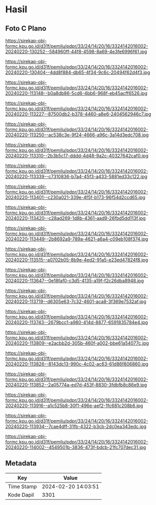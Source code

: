 # Hasil

## Foto C Plano

https://sirekap-obj-formc.kpu.go.id/d31f/pemilu/pdpr/33/24/14/20/16/3324142016002-20240220-130252--584960ff-44f8-4598-8a69-4e3fe6996f61.jpg

https://sirekap-obj-formc.kpu.go.id/d31f/pemilu/pdpr/33/24/14/20/16/3324142016002-20240220-130404--4dd8f884-db65-4f34-9c6c-20494f62d4f3.jpg

https://sirekap-obj-formc.kpu.go.id/d31f/pemilu/pdpr/33/24/14/20/16/3324142016002-20240220-113148--b0a8db86-5cd6-4bb6-968f-eb45acff6526.jpg

https://sirekap-obj-formc.kpu.go.id/d31f/pemilu/pdpr/33/24/14/20/16/3324142016002-20240220-113227--87500db2-b378-4460-a8e6-2404562946c7.jpg

https://sirekap-obj-formc.kpu.go.id/d31f/pemilu/pdpr/33/24/14/20/16/3324142016002-20240220-113250--ac538c3e-9f24-4666-a96c-3a14d3edc708.jpg

https://sirekap-obj-formc.kpu.go.id/d31f/pemilu/pdpr/33/24/14/20/16/3324142016002-20240220-113310--2b3b5c17-dddd-4d48-9a2c-40327642caf0.jpg

https://sirekap-obj-formc.kpu.go.id/d31f/pemilu/pdpr/33/24/14/20/16/3324142016002-20240220-113339--c7310836-b7a4-45f3-a433-5881ed33c122.jpg

https://sirekap-obj-formc.kpu.go.id/d31f/pemilu/pdpr/33/24/14/20/16/3324142016002-20240220-113401--c230a021-339e-4f5f-b173-96f54d2ccd65.jpg

https://sirekap-obj-formc.kpu.go.id/d31f/pemilu/pdpr/33/24/14/20/16/3324142016002-20240220-113420--c28ad269-1d8b-4361-aad9-26fbd5dd113f.jpg

https://sirekap-obj-formc.kpu.go.id/d31f/pemilu/pdpr/33/24/14/20/16/3324142016002-20240220-113449--2b8692a9-789a-4621-a6a4-c09eb108f374.jpg

https://sirekap-obj-formc.kpu.go.id/d31f/pemilu/pdpr/33/24/14/20/16/3324142016002-20240220-113515--a0702b05-8b9e-4ed2-91a5-e23ed47824f8.jpg

https://sirekap-obj-formc.kpu.go.id/d31f/pemilu/pdpr/33/24/14/20/16/3324142016002-20240220-113647--0e18faf0-c3d5-4135-a19f-f2c26dba8948.jpg

https://sirekap-obj-formc.kpu.go.id/d31f/pemilu/pdpr/33/24/14/20/16/3324142016002-20240220-113719--d6305e63-7c32-4601-aca8-3f369e7532af.jpg

https://sirekap-obj-formc.kpu.go.id/d31f/pemilu/pdpr/33/24/14/20/16/3324142016002-20240220-113743--2679bcc1-a980-414d-8877-6591835784e4.jpg

https://sirekap-obj-formc.kpu.go.id/d31f/pemilu/pdpr/33/24/14/20/16/3324142016002-20240220-113809--e2acbb2d-305b-460f-a002-bbe61a54077c.jpg

https://sirekap-obj-formc.kpu.go.id/d31f/pemilu/pdpr/33/24/14/20/16/3324142016002-20240220-113826--8143dc13-990c-4c02-ac63-61d86f806860.jpg

https://sirekap-obj-formc.kpu.go.id/d31f/pemilu/pdpr/33/24/14/20/16/3324142016002-20240220-113852--2a05774a-ed7d-453f-8830-3fdbfb8c86e9.jpg

https://sirekap-obj-formc.kpu.go.id/d31f/pemilu/pdpr/33/24/14/20/16/3324142016002-20240220-113916--a1c525b8-30f1-496e-aef2-1fc681c208b6.jpg

https://sirekap-obj-formc.kpu.go.id/d31f/pemilu/pdpr/33/24/14/20/16/3324142016002-20240220-113934--7cae4dff-31fb-4322-b3cb-2dc0ea343edc.jpg

https://sirekap-obj-formc.kpu.go.id/d31f/pemilu/pdpr/33/24/14/20/16/3324142016002-20240220-114002--4549501b-3836-473f-bdcb-21fc707dec31.jpg


## Metadata

| Key        | Value               |
| ---------- | ------------------- |
| Time Stamp | 2024-02-20 14:03:51 |
| Kode Dapil | 3301                |




